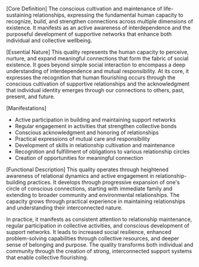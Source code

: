 [Core Definition]
The conscious cultivation and maintenance of life-sustaining relationships, expressing the fundamental human capacity to recognize, build, and strengthen connections across multiple dimensions of existence. It manifests as an active awareness of interdependence and the purposeful development of supportive networks that enhance both individual and collective wellbeing.

[Essential Nature]
This quality represents the human capacity to perceive, nurture, and expand meaningful connections that form the fabric of social existence. It goes beyond simple social interaction to encompass a deep understanding of interdependence and mutual responsibility. At its core, it expresses the recognition that human flourishing occurs through the conscious cultivation of supportive relationships and the acknowledgment that individual identity emerges through our connections to others, past, present, and future.

[Manifestations]
- Active participation in building and maintaining support networks
- Regular engagement in activities that strengthen collective bonds
- Conscious acknowledgment and honoring of relationships
- Practical expressions of mutual care and responsibility
- Development of skills in relationship cultivation and maintenance
- Recognition and fulfillment of obligations to various relationship circles
- Creation of opportunities for meaningful connection

[Functional Description]
This quality operates through heightened awareness of relational dynamics and active engagement in relationship-building practices. It develops through progressive expansion of one's circle of conscious connections, starting with immediate family and extending to broader community and environmental relationships. The capacity grows through practical experience in maintaining relationships and understanding their interconnected nature.

In practice, it manifests as consistent attention to relationship maintenance, regular participation in collective activities, and conscious development of support networks. It leads to increased social resilience, enhanced problem-solving capabilities through collective resources, and deeper sense of belonging and purpose. The quality transforms both individual and community through the creation of strong, interconnected support systems that enable collective flourishing.